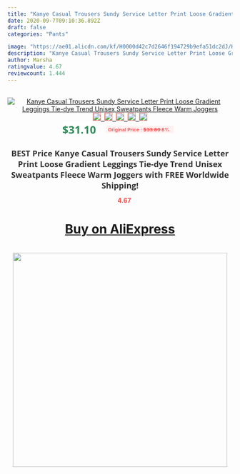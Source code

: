 ```yaml
---
title: "Kanye Casual Trousers Sundy Service Letter Print Loose Gradient Leggings Tie-dye Trend Unisex Sweatpants Fleece Warm Joggers"
date: 2020-09-7T09:10:36.892Z
draft: false
categories: "Pants"

image: "https://ae01.alicdn.com/kf/H0000d42c7d2646f194729b9efa51dc2dJ/Kanye-Casual-Trousers-Sundy-Service-Letter-Print-Loose-Gradient-Leggings-Tie-dye-Trend-Unisex-Sweatpants-Fleece.jpg"
description: "Kanye Casual Trousers Sundy Service Letter Print Loose Gradient Leggings Tie-dye Trend Unisex Sweatpants Fleece Warm Joggers"
author: Marsha
ratingvalue: 4.67
reviewcount: 1.444
---
```

<br>
<div style="text-align: center;">
<a href="https://s.click.aliexpress.com/e/_A9l1O5" target="_blank" rel="nofollow noopener noreferrer"><img alt="Kanye Casual Trousers Sundy Service Letter Print Loose Gradient Leggings Tie-dye Trend Unisex Sweatpants Fleece Warm Joggers" class="magnifier-image" src="https://ae01.alicdn.com/kf/H0000d42c7d2646f194729b9efa51dc2dJ/Kanye-Casual-Trousers-Sundy-Service-Letter-Print-Loose-Gradient-Leggings-Tie-dye-Trend-Unisex-Sweatpants-Fleece.jpg_640x640.jpg">
<br>
<img style="border:1px solid salmon" src="https://ae01.alicdn.com/kf/H0000d42c7d2646f194729b9efa51dc2dJ/Kanye-Casual-Trousers-Sundy-Service-Letter-Print-Loose-Gradient-Leggings-Tie-dye-Trend-Unisex-Sweatpants-Fleece.jpg_120x120.jpg">&nbsp;&nbsp;<img style="border:1px solid salmon" src="https://ae01.alicdn.com/kf/Hd150fa4e681e49d28b77f6dfe2a7a8caB/Kanye-Casual-Trousers-Sundy-Service-Letter-Print-Loose-Gradient-Leggings-Tie-dye-Trend-Unisex-Sweatpants-Fleece.jpg_120x120.jpg">&nbsp;&nbsp;<img style="border:1px solid salmon" src="https://ae01.alicdn.com/kf/H5bd79994ed434d5fb6ad0fa88ec61fcfq/Kanye-Casual-Trousers-Sundy-Service-Letter-Print-Loose-Gradient-Leggings-Tie-dye-Trend-Unisex-Sweatpants-Fleece.jpg_120x120.jpg">&nbsp;&nbsp;<img style="border:1px solid salmon" src="https://ae01.alicdn.com/kf/H31436af42928420ca4181ace1c1f8a4fG/Kanye-Casual-Trousers-Sundy-Service-Letter-Print-Loose-Gradient-Leggings-Tie-dye-Trend-Unisex-Sweatpants-Fleece.jpg_120x120.jpg">&nbsp;&nbsp;<img style="border:1px solid salmon" src="https://ae01.alicdn.com/kf/Ha63a77eb6fc0446ea79567921170d2d96/Kanye-Casual-Trousers-Sundy-Service-Letter-Print-Loose-Gradient-Leggings-Tie-dye-Trend-Unisex-Sweatpants-Fleece.jpg_120x120.jpg"></a></div><br0>
<div style="text-align: center;"><span style="background-color: white; border: 0px; box-sizing: border-box; color: seagreen; display: inline-block; font-family: &quot;open sans&quot; , &quot;arial&quot; , &quot;helvetica&quot; , sans-serif , &quot;heiti&quot;; font-size: 24px; font-stretch: inherit; font-weight: 700; line-height: inherit; margin: 0px 10px 0px 0px; padding: 0px; vertical-align: middle;">$31.10 </span>
<span style="background: rgb(255 , 241 , 241); border-radius: 3px; border: 0px; box-sizing: border-box; color: #ff4747; display: inline-block; font-family: inherit; font-size: 12px; font-stretch: inherit; font-style: inherit; font-variant: inherit; font-weight: 600; line-height: inherit; margin: 0px; padding: 2px 5px; transform: scale(0.9); vertical-align: middle;">Original Price : <b style="text-decoration: line-through;">$33.80 </b> 8%&nbsp;&nbsp;</span></div>
<h1 style="color: #333333; display: inline-block; font-family: &quot;open sans&quot; , &quot;arial&quot; , &quot;helvetica&quot; , sans-serif , &quot;heiti&quot;; font-size: 18px; font-stretch: inherit; font-weight: 700; text-align: center;">BEST Price Kanye Casual Trousers Sundy Service Letter Print Loose Gradient Leggings Tie-dye Trend Unisex Sweatpants Fleece Warm Joggers with FREE Worldwide Shipping!</h1>
<div style="color: #ff4747; text-align: center;">
<img src="https://4.bp.blogspot.com/-M0ZcTcb-5uY/XleCXlxnR4I/AAAAAAAAAEc/OrjgMkXV1oMQFaCRZj5HQwOCBcu3w1FegCPcBGAYYCw/s1600/star.png" style="height: 15px;">&nbsp;<b>4.67</b></div>
<div class="button_cont" align="center"><a class="buynow_a" href="https://s.click.aliexpress.com/e/_A9l1O5" target="_blank" rel="nofollow noopener noreferrer"><H1>Buy on AliExpress</H1></a></div><br>
<div class="separator" style="clear: both; text-align: center;">
<img src="https://lh3.googleusercontent.com/-pTy5HemUv9M/XlePHvY0dAI/AAAAAAAAAE4/0nX5iRUoIWY8eMW9Dpxeirr157OZliDIgCLcBGAsYHQ/s1600/badge.gif" width="480">
</div>
